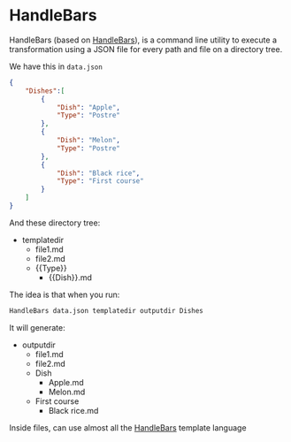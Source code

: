 # HandleBars

HandleBars (based on [HandleBars](https://HandleBars.github.io/)), is a command line utility to execute a transformation using a JSON file for every path and file on a directory tree.

We have this in `data.json`

```json
{
    "Dishes":[
        {
            "Dish": "Apple",
            "Type": "Postre"
        },
        {
            "Dish": "Melon",
            "Type": "Postre"
        },
        {
            "Dish": "Black rice",
            "Type": "First course"
        }
    ]
}
```

And these directory tree:

- templatedir
    - file1.md
    - file2.md
    - {{Type}}
        - {{Dish}}.md


The idea is that when you run:

```cmd
HandleBars data.json templatedir outputdir Dishes
```

It will generate:

- outputdir
    - file1.md
    - file2.md
    - Dish
        - Apple.md
        - Melon.md
    - First course
        - Black rice.md

Inside files, can use almost all the [HandleBars](https://HandleBars.github.io/HandleBars.5.html) template language
